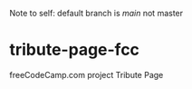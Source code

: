 Note to self: default branch is *main* not master

# tribute-page-fcc
freeCodeCamp.com project Tribute Page
